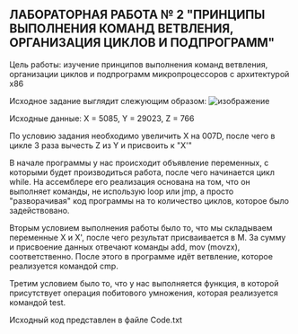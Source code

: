 <h2>ЛАБОРАТОРНАЯ РАБОТА № 2 "ПРИНЦИПЫ ВЫПОЛНЕНИЯ КОМАНД ВЕТВЛЕНИЯ, ОРГАНИЗАЦИЯ ЦИКЛОВ И ПОДПРОГРАММ" </h2>
Цель работы: изучение принципов выполнения команд ветвления, организации циклов и подпрограмм микропроцессоров с архитектурой x86</h2>

Исходное задание выглядит слежующим образом:
![изображение](https://user-images.githubusercontent.com/86686038/234201883-914a9d27-1245-47e9-8a44-1ab754a5370e.png)

Исходные данные:
X = 5085, Y = 29023, Z = 766

По условию задания необходимо увеличить Х на 007D, после чего в цикле 3 раза вычесть Z из Y и присвоить к "X'"

В начале программы у нас происходит объявление переменных, с которыми будет производиться работа, после чего начинается цикл while. На ассемблере его реализация основана на том, что он выполняет команды, не использую loop или jmp, а просто "разворачивая" код программы на то количество циклов, которое было задействовано.

Вторым условием выполнения работы было то, что мы складываем переменные X и X', после чего результат присваивается в M. За сумму и присвоение данных отвечают команды add, mov (movzx), соответственно. После этого в программе идёт ветвление, которое реализуется командой cmp.

Третим условием было то, что у нас выполняется функция, в которой присутствует операция побитового умножения, которая реализуется командой test.

Исходный код представлен в файле Code.txt
